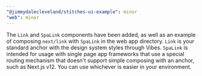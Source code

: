 ```yaml
---
"@jimmydalecleveland/stitches-ui-example": minor
"web": minor
---
```


The `Link` and `SpaLink` components have been added, as well as an example of composing `next/link` with `SpaLink` in the web app directory. `Link` is your standard anchor with the design system styles through Vibes. `SpaLink` is intended for usage with single page app frameworks that use a special routing mechanism that doesn't support simple composing with an anchor, such as Next.js v12. You can use whichever is easier in your environment.
